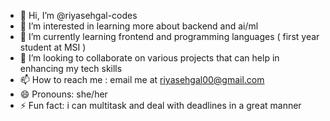 - 👋 Hi, I’m @riyasehgal-codes
- 👀 I’m interested in learning more about backend and ai/ml
- 🌱 I’m currently learning frontend and programming languages ( first year student at MSI )
- 💞️ I’m looking to collaborate on various projects that can help in enhancing my tech skills 
- 📫 How to reach me : email me at riyasehgal00@gmail.com
- 😄 Pronouns: she/her
- ⚡ Fun fact: i can multitask and deal with deadlines in a great manner

<!---
riyasehgal-codes/riyasehgal-codes is a ✨ special ✨ repository because its `README.md` (this file) appears on your GitHub profile.
You can click the Preview link to take a look at your changes.
--->
